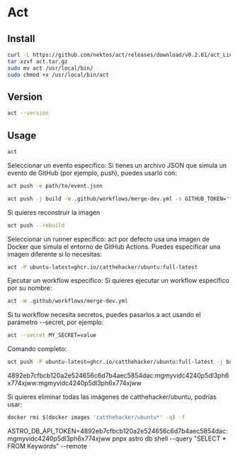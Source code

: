 # Act

## Install

```bash
curl -L https://github.com/nektos/act/releases/download/v0.2.61/act_Linux_x86_64.tar.gz -o act.tar.gz
tar xzvf act.tar.gz
sudo mv act /usr/local/bin/
sudo chmod +x /usr/local/bin/act
```

## Version

```bash
act --version
```

## Usage

```bash
act
```

Seleccionar un evento específico: Si tienes un archivo JSON que simula un evento de GitHub (por ejemplo, push), puedes usarlo con:

```bash
act push -e path/to/event.json
```

```bash
act push -j build -W .github/workflows/merge-dev.yml -s GITHUB_TOKEN=""
```

Si quieres reconstruir la imagen

```bash
act push --rebuild
```

Seleccionar un runner específico: act por defecto usa una imagen de Docker que simula el entorno de GitHub Actions. Puedes especificar una imagen diferente si lo necesitas:

```bash
act -P ubuntu-latest=ghcr.io/catthehacker/ubuntu:full-latest
```

Ejecutar un workflow específico: Si quieres ejecutar un workflow específico por su nombre:

```bash
act -W .github/workflows/merge-dev.yml
```

Si tu workflow necesita secretos, puedes pasarlos a act usando el parámetro --secret, por ejemplo:

```bash
act --secret MY_SECRET=value
```

Comando completo:

```bash
act push -P ubuntu-latest=ghcr.io/catthehacker/ubuntu:full-latest -j build -W .github/workflows/merge-dev.yml -s ASTRO_STUDIO_APP_TOKEN=4892eb7cfbcb120a2e524656c6d7b4aec5854dac:mgmyvidc4240p5dl3ph6x774xjww:mgmyvidc4240p5dl3ph6x774xjww
```

4892eb7cfbcb120a2e524656c6d7b4aec5854dac:mgmyvidc4240p5dl3ph6x774xjww:mgmyvidc4240p5dl3ph6x774xjww
<!-- 4892eb7cfbcb120a2e524656c6d7b4aec5854dac:mgmyvidc4240p5dl3ph6x774xjww -->

Si quieres eliminar todas las imágenes de catthehacker/ubuntu, podrías usar:

```bash
docker rmi $(docker images 'catthehacker/ubuntu*' -q) -f
```

ASTRO_DB_API_TOKEN=4892eb7cfbcb120a2e524656c6d7b4aec5854dac:mgmyvidc4240p5dl3ph6x774xjww pnpx astro db shell --query "SELECT * FROM Keywords" --remote
